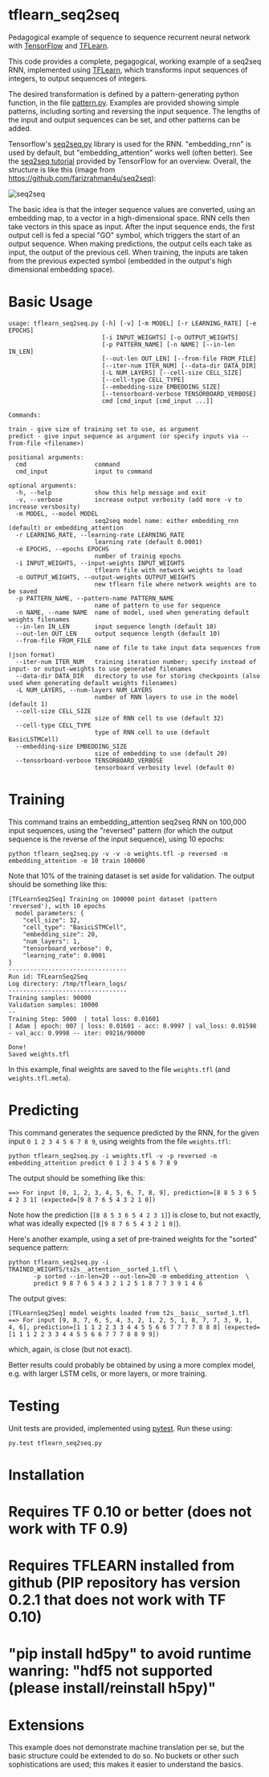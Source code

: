 tflearn_seq2seq
===============

Pedagogical example of sequence to sequence recurrent neural network
with [TensorFlow](https://www.tensorflow.org/) and
[TFLearn](http://tflearn.org/).

This code provides a complete, pegagogical, working example of a
seq2seq RNN, implemented using [TFLearn](http://tflearn.org/), which
transforms input sequences of integers, to output sequences of
integers.  

The desired transformation is defined by a pattern-generating python
function, in the file
[pattern.py](https://github.com/ichuang/tflearn_seq2seq/blob/master/pattern.py).
Examples are provided showing simple patterns, including sorting and
reversing the input sequence.  The lengths of the input and output
sequences can be set, and other patterns can be added.

Tensorflow's
[seq2seq.py](https://github.com/tensorflow/tensorflow/blob/master/tensorflow/python/ops/seq2seq.py)
library is used for the RNN.  "embedding_rnn" is used by default, but
"embedding_attention" works well (often better).  See the [seq2seq
tutorial](https://www.tensorflow.org/versions/r0.10/tutorials/seq2seq/index.html)
provided by TensorFlow for an overview.  Overall, the structure is
like this (image from https://github.com/farizrahman4u/seq2seq):

![seq2seq](http://i64.tinypic.com/30136te.png)

The basic idea is that the integer sequence values are converted,
using an embedding map, to a vector in a high-dimensional space.  RNN
cells then take vectors in this space as input.  After the input
sequence ends, the first output cell is fed a special "GO" symbol,
which triggers the start of an output sequence.  When making
predictions, the output cells each take as input, the output of the
previous cell.  When training, the inputs are taken from the previous
expected symbol (embedded in the output's high dimensional embedding
space).  

Basic Usage
===========

    usage: tflearn_seq2seq.py [-h] [-v] [-m MODEL] [-r LEARNING_RATE] [-e EPOCHS]
                              [-i INPUT_WEIGHTS] [-o OUTPUT_WEIGHTS]
                              [-p PATTERN_NAME] [-n NAME] [--in-len IN_LEN]
                              [--out-len OUT_LEN] [--from-file FROM_FILE]
                              [--iter-num ITER_NUM] [--data-dir DATA_DIR]
                              [-L NUM_LAYERS] [--cell-size CELL_SIZE]
                              [--cell-type CELL_TYPE]
                              [--embedding-size EMBEDDING_SIZE]
                              [--tensorboard-verbose TENSORBOARD_VERBOSE]
                              cmd [cmd_input [cmd_input ...]]
    
    Commands:
    
    train - give size of training set to use, as argument
    predict - give input sequence as argument (or specify inputs via --from-file <filename>)
    
    positional arguments:
      cmd                   command
      cmd_input             input to command
    
    optional arguments:
      -h, --help            show this help message and exit
      -v, --verbose         increase output verbosity (add more -v to increase versbosity)
      -m MODEL, --model MODEL
                            seq2seq model name: either embedding_rnn (default) or embedding_attention
      -r LEARNING_RATE, --learning-rate LEARNING_RATE
                            learning rate (default 0.0001)
      -e EPOCHS, --epochs EPOCHS
                            number of trainig epochs
      -i INPUT_WEIGHTS, --input-weights INPUT_WEIGHTS
                            tflearn file with network weights to load
      -o OUTPUT_WEIGHTS, --output-weights OUTPUT_WEIGHTS
                            new tflearn file where network weights are to be saved
      -p PATTERN_NAME, --pattern-name PATTERN_NAME
                            name of pattern to use for sequence
      -n NAME, --name NAME  name of model, used when generating default weights filenames
      --in-len IN_LEN       input sequence length (default 10)
      --out-len OUT_LEN     output sequence length (default 10)
      --from-file FROM_FILE
                            name of file to take input data sequences from (json format)
      --iter-num ITER_NUM   training iteration number; specify instead of input- or output-weights to use generated filenames
      --data-dir DATA_DIR   directory to use for storing checkpoints (also used when generating default weights filenames)
      -L NUM_LAYERS, --num-layers NUM_LAYERS
                            number of RNN layers to use in the model (default 1)
      --cell-size CELL_SIZE
                            size of RNN cell to use (default 32)
      --cell-type CELL_TYPE
                            type of RNN cell to use (default BasicLSTMCell)
      --embedding-size EMBEDDING_SIZE
                            size of embedding to use (default 20)
      --tensorboard-verbose TENSORBOARD_VERBOSE
                            tensorboard verbosity level (default 0)

Training
========

This command trains an embedding_attention seq2seq RNN on 100,000
input sequences, using the "reversed" pattern (for which the output
sequence is the reverse of the input sequence), using 10 epochs:

    python tflearn_seq2seq.py -v -v -o weights.tfl -p reversed -m embedding_attention -e 10 train 100000

Note that 10% of the training dataset is set aside for validation.
The output should be something like this:

    [TFLearnSeq2Seq] Training on 100000 point dataset (pattern 'reversed'), with 10 epochs
      model parameters: {
        "cell_size": 32,
        "cell_type": "BasicLSTMCell",
        "embedding_size": 20,
        "num_layers": 1,
        "tensorboard_verbose": 0,
        "learning_rate": 0.0001
    }
    ---------------------------------
    Run id: TFLearnSeq2Seq
    Log directory: /tmp/tflearn_logs/
    ---------------------------------
    Training samples: 90000
    Validation samples: 10000
    --
    Training Step: 5000  | total loss: 0.01601
    | Adam | epoch: 007 | loss: 0.01601 - acc: 0.9997 | val_loss: 0.01598 - val_acc: 0.9998 -- iter: 09216/90000

    Done!
    Saved weights.tfl

In this example, final weights are saved to the file `weights.tfl` (and `weights.tfl.meta`).  

Predicting
==========

This command generates the sequence predicted by the RNN, for the
given input `0 1 2 3 4 5 6 7 8 9`, using weights from the file `weights.tfl`:

    python tflearn_seq2seq.py -i weights.tfl -v -p reversed -m embedding_attention predict 0 1 2 3 4 5 6 7 8 9

The output should be something like this:

    ==> For input [0, 1, 2, 3, 4, 5, 6, 7, 8, 9], prediction=[8 8 5 3 6 5 4 2 3 1] (expected=[9 8 7 6 5 4 3 2 1 0])

Note how the prediction (`[8 8 5 3 6 5 4 2 3 1]`) is close to, but not exactly, what was ideally expected (`[9 8 7 6 5 4 3 2 1 0]`).

Here's another example, using a set of pre-trained weights for the "sorted" sequence pattern:

    python tflearn_seq2seq.py -i TRAINED_WEIGHTS/ts2s__attention__sorted_1.tfl \
           -p sorted --in-len=20 --out-len=20 -m embedding_attention  \
           predict 9 8 7 6 5 4 3 2 1 2 5 1 8 7 7 3 9 1 4 6

The output gives:

    [TFLearnSeq2Seq] model weights loaded from t2s__basic__sorted_1.tfl
    ==> For input [9, 8, 7, 6, 5, 4, 3, 2, 1, 2, 5, 1, 8, 7, 7, 3, 9, 1, 4, 6], prediction=[1 1 1 2 2 3 3 4 4 5 5 6 6 7 7 7 7 8 8 8] (expected=[1 1 1 2 2 3 3 4 4 5 5 6 6 7 7 7 8 8 9 9])

which, again, is close (but not exact).

Better results could probably be obtained by using a more complex model, e.g. with larger LSTM cells, or more layers, or more training.

Testing
=======

Unit tests are provided, implemented using [pytest](http://doc.pytest.org/en/latest/).  Run these using:

    py.test tflearn_seq2seq.py

Installation
============

# Requires TF 0.10 or better (does not work with TF 0.9)
# Requires TFLEARN installed from github (PIP repository has version 0.2.1 that does not work with TF 0.10)
# "pip install hd5py" to avoid runtime wanring: "hdf5 not supported (please install/reinstall h5py)"

Extensions
==========

This example does not demonstrate machine translation per se, but the
basic structure could be extended to do so.  No buckets or other such
sophistications are used; this makes it easier to understand the
basics.

